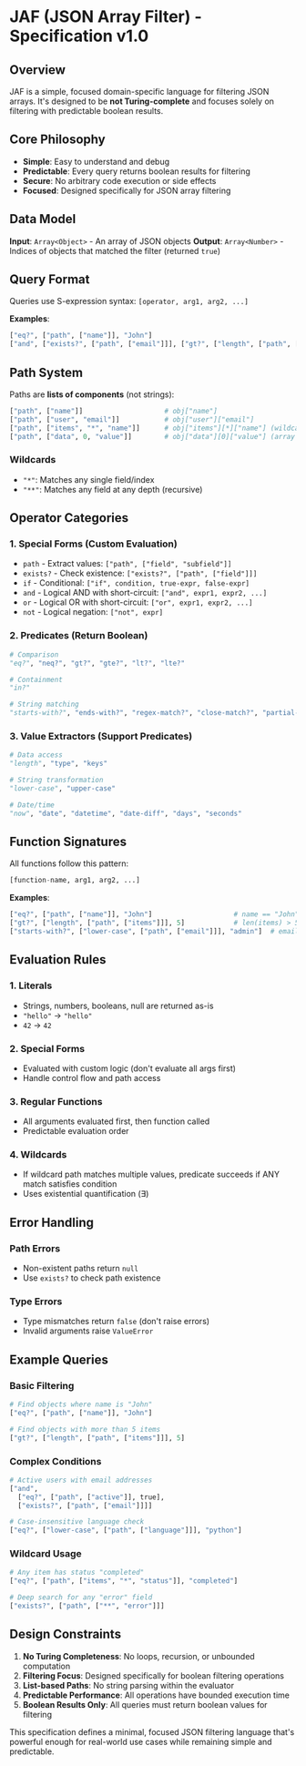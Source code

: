 # JAF (JSON Array Filter) - Specification v1.0

## Overview

JAF is a simple, focused domain-specific language for filtering JSON arrays. It's designed to be **not Turing-complete** and focuses solely on filtering with predictable boolean results.

## Core Philosophy

- **Simple**: Easy to understand and debug
- **Predictable**: Every query returns boolean results for filtering
- **Secure**: No arbitrary code execution or side effects
- **Focused**: Designed specifically for JSON array filtering

## Data Model

**Input**: `Array<Object>` - An array of JSON objects
**Output**: `Array<Number>` - Indices of objects that matched the filter (returned `true`)

## Query Format

Queries use S-expression syntax: `[operator, arg1, arg2, ...]`

**Examples**:
```python
["eq?", ["path", ["name"]], "John"]
["and", ["exists?", ["path", ["email"]]], ["gt?", ["length", ["path", ["items"]]], 5]]
```

## Path System

Paths are **lists of components** (not strings):

```python
["path", ["name"]]                    # obj["name"]  
["path", ["user", "email"]]           # obj["user"]["email"]
["path", ["items", "*", "name"]]      # obj["items"][*]["name"] (wildcard)
["path", ["data", 0, "value"]]        # obj["data"][0]["value"] (array index)
```

### Wildcards
- `"*"`: Matches any single field/index
- `"**"`: Matches any field at any depth (recursive)

## Operator Categories

### 1. Special Forms (Custom Evaluation)
- `path` - Extract values: `["path", ["field", "subfield"]]`
- `exists?` - Check existence: `["exists?", ["path", ["field"]]]`
- `if` - Conditional: `["if", condition, true-expr, false-expr]`
- `and` - Logical AND with short-circuit: `["and", expr1, expr2, ...]`
- `or` - Logical OR with short-circuit: `["or", expr1, expr2, ...]`  
- `not` - Logical negation: `["not", expr]`

### 2. Predicates (Return Boolean)
```python
# Comparison
"eq?", "neq?", "gt?", "gte?", "lt?", "lte?"

# Containment  
"in?"

# String matching
"starts-with?", "ends-with?", "regex-match?", "close-match?", "partial-match?"
```

### 3. Value Extractors (Support Predicates)
```python
# Data access
"length", "type", "keys"

# String transformation  
"lower-case", "upper-case"

# Date/time
"now", "date", "datetime", "date-diff", "days", "seconds"
```

## Function Signatures

All functions follow this pattern:
```python
[function-name, arg1, arg2, ...]
```

**Examples**:
```python
["eq?", ["path", ["name"]], "John"]                    # name == "John"
["gt?", ["length", ["path", ["items"]]], 5]            # len(items) > 5  
["starts-with?", ["lower-case", ["path", ["email"]]], "admin"]  # email.lower().startswith("admin")
```

## Evaluation Rules

### 1. Literals
- Strings, numbers, booleans, null are returned as-is
- `"hello"` → `"hello"`
- `42` → `42`

### 2. Special Forms
- Evaluated with custom logic (don't evaluate all args first)
- Handle control flow and path access

### 3. Regular Functions  
- All arguments evaluated first, then function called
- Predictable evaluation order

### 4. Wildcards
- If wildcard path matches multiple values, predicate succeeds if ANY match satisfies condition
- Uses existential quantification (∃)

## Error Handling

### Path Errors
- Non-existent paths return `null`
- Use `exists?` to check path existence

### Type Errors
- Type mismatches return `false` (don't raise errors)
- Invalid arguments raise `ValueError`

## Example Queries

### Basic Filtering
```python
# Find objects where name is "John"
["eq?", ["path", ["name"]], "John"]

# Find objects with more than 5 items
["gt?", ["length", ["path", ["items"]]], 5]
```

### Complex Conditions
```python
# Active users with email addresses
["and", 
  ["eq?", ["path", ["active"]], true],
  ["exists?", ["path", ["email"]]]]

# Case-insensitive language check
["eq?", ["lower-case", ["path", ["language"]]], "python"]
```

### Wildcard Usage
```python
# Any item has status "completed"  
["eq?", ["path", ["items", "*", "status"]], "completed"]

# Deep search for any "error" field
["exists?", ["path", ["**", "error"]]]
```

## Design Constraints

1. **No Turing Completeness**: No loops, recursion, or unbounded computation
2. **Filtering Focus**: Designed specifically for boolean filtering operations
3. **List-based Paths**: No string parsing within the evaluator
4. **Predictable Performance**: All operations have bounded execution time
5. **Boolean Results Only**: All queries must return boolean values for filtering

This specification defines a minimal, focused JSON filtering language that's powerful enough for real-world use cases while remaining simple and predictable.
